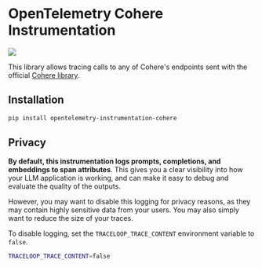 # OpenTelemetry Cohere Instrumentation

<a href="https://pypi.org/project/opentelemetry-instrumentation-cohere/">
    <img src=" https://badge.fury.io/py/opentelemetry-instrumentation-cohere.svg">
</a>

This library allows tracing calls to any of Cohere's endpoints sent with the official [Cohere library](https://github.com/cohere-ai/cohere-python).

## Installation

```bash
pip install opentelemetry-instrumentation-cohere
```

## Privacy

**By default, this instrumentation logs prompts, completions, and embeddings to span attributes**. This gives you a clear visibility into how your LLM application is working, and can make it easy to debug and evaluate the quality of the outputs.

However, you may want to disable this logging for privacy reasons, as they may contain highly sensitive data from your users. You may also simply want to reduce the size of your traces.

To disable logging, set the `TRACELOOP_TRACE_CONTENT` environment variable to `false`.

```bash
TRACELOOP_TRACE_CONTENT=false
```
